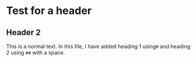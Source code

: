 # Test for a header
## Header 2
This is a normal text.
In this file, I have added heading 1 using`#` and heading 2 using `##` with a space.
